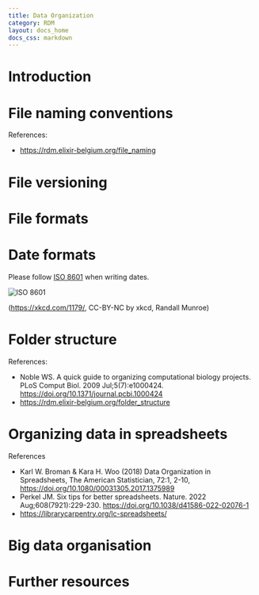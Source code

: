 ```yaml
---
title: Data Organization
category: RDM
layout: docs_home
docs_css: markdown
---
```

# Introduction

# File naming conventions

References:
- https://rdm.elixir-belgium.org/file_naming

# File versioning

# File formats

# Date formats

Please follow [ISO 8601](https://en.wikipedia.org/wiki/ISO_8601) when writing dates.

![ISO 8601](https://imgs.xkcd.com/comics/iso_8601_2x.png)

(https://xkcd.com/1179/, CC-BY-NC by xkcd, Randall Munroe)

# Folder structure

References:
- Noble WS. A quick guide to organizing computational biology
  projects. PLoS Comput Biol. 2009 Jul;5(7):e1000424. 
  https://doi.org/10.1371/journal.pcbi.1000424
- https://rdm.elixir-belgium.org/folder_structure

# Organizing data in spreadsheets

References
- Karl W. Broman & Kara H. Woo (2018) Data Organization in
  Spreadsheets, The American Statistician, 72:1, 2-10,
  https://doi.org/10.1080/00031305.2017.1375989
- Perkel JM. Six tips for better spreadsheets. Nature. 2022
  Aug;608(7921):229-230. https://doi.org/10.1038/d41586-022-02076-1
- https://librarycarpentry.org/lc-spreadsheets/

# Big data organisation

# Further resources
